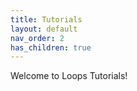 ```yaml
---
title: Tutorials
layout: default
nav_order: 2 
has_children: true
---
```


Welcome to Loops Tutorials!

